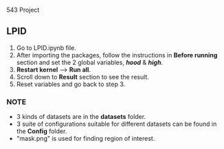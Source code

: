 543 Project







## LPID
1. Go to LPID.ipynb file.
2. After importing the packages, follow the instructions in **Before running** section and set the 2 global variables, ***hood*** & ***high***.
3. **Restart kernel** --> **Run all**.
4. Scroll down to **Result** section to see the result.
5. Reset variables and go back to step 3.

### NOTE
- 3 kinds of datasets are in the **datasets** folder.
- 3 suite of configurations suitable for different datasets can be found in the **Config** folder.
- "mask.png" is used for finding region of interest.